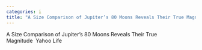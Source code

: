 ```yaml
---
categories: i
title: "A Size Comparison of Jupiter’s 80 Moons Reveals Their True Magnitude  Yahoo Life"
---
```

A Size Comparison of Jupiter’s 80 Moons Reveals Their True Magnitude&nbsp;&nbsp;Yahoo Life